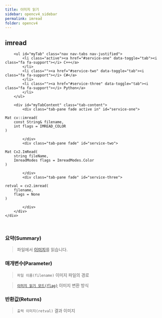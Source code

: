 ```yaml
---
title: 이미지 읽기
sidebar: opencv4_sidebar
permalink: imread
folder: opencv4
---
```


<div class="row">
    <div class="col-lg-12">
        <h2 class="page-header">imread</h2>
    </div>
    <div class="col-lg-12">

        <ul id="myTab" class="nav nav-tabs nav-justified">
            <li class="active"><a href="#service-one" data-toggle="tab"><i class="fa fa-support"></i> C++</a>
            </li>
            <li class=""><a href="#service-two" data-toggle="tab"><i class="fa fa-support"></i> C#</a>
            </li>
            <li class=""><a href="#service-three" data-toggle="tab"><i class="fa fa-support"></i> Python</a>
            </li>
        </ul>

        <div id="myTabContent" class="tab-content">
            <div class="tab-pane fade active in" id="service-one">
<pre class="prettyprint"><code class="language-cpp">Mat cv::imread(
    const String& filename,
    int flags = IMREAD_COLOR
)</code></pre>
            </div>
            <div class="tab-pane fade" id="service-two">
<pre class="prettyprint"><code class="language-cs">Mat Cv2.ImRead(
    string fileName,
    ImreadModes flags = ImreadModes.Color
)</code></pre>
            </div>
            <div class="tab-pane fade" id="service-three">
<pre class="prettyprint"><code class="language-py">retval = cv2.imread(
    filename,
    flags = None
)</code></pre>
            </div>
        </div>
    </div>
</div>

<br>

### 요약(Summary)

> 파일에서 [이미지](imageExt)를 읽습니다.

### 매개변수(Parameter)

> `파일 이름(filename)` 이미지 파일의 경로

> [`이미지 읽기 모드(flag)`](imreadModes) 이미지 변환 방식

### 반환값(Returns)

> `출력 이미지(retval)` 결과 이미지
